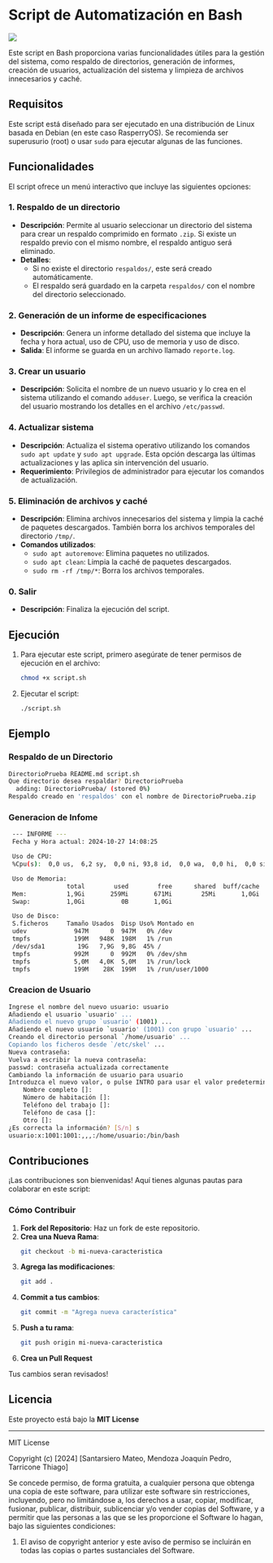 # Script de Automatización en Bash
<p align="left">
  <a href="">
    <img src="https://skillicons.dev/icons?i=bash" />
  </a>
</p>

Este script en Bash proporciona varias funcionalidades útiles para la gestión del sistema, como respaldo de directorios, generación de informes, creación de usuarios, actualización del sistema y limpieza de archivos innecesarios y caché.

## Requisitos

Este script está diseñado para ser ejecutado en una distribución de Linux basada en Debian (en este caso RasperryOS). Se recomienda ser superusurio (root) o usar `sudo` para ejecutar algunas de las funciones.

## Funcionalidades

El script ofrece un menú interactivo que incluye las siguientes opciones:

### 1. **Respaldo de un directorio**
   - **Descripción**: Permite al usuario seleccionar un directorio del sistema para crear un respaldo comprimido en formato `.zip`. Si existe un respaldo previo con el mismo nombre, el respaldo antiguo será eliminado.
   - **Detalles**:
     - Si no existe el directorio `respaldos/`, este será creado automáticamente.
     - El respaldo será guardado en la carpeta `respaldos/` con el nombre del directorio seleccionado.
### 2. **Generación de un informe de especificaciones**
   - **Descripción**: Genera un informe detallado del sistema que incluye la fecha y hora actual, uso de CPU, uso de memoria y uso de disco.
   - **Salida**: El informe se guarda en un archivo llamado `reporte.log`.

### 3. **Crear un usuario**
   - **Descripción**: Solicita el nombre de un nuevo usuario y lo crea en el sistema utilizando el comando `adduser`. Luego, se verifica la creación del usuario mostrando los detalles en el archivo `/etc/passwd`.

### 4. **Actualizar sistema**
   - **Descripción**: Actualiza el sistema operativo utilizando los comandos `sudo apt update` y `sudo apt upgrade`. Esta opción descarga las últimas actualizaciones y las aplica sin intervención del usuario.
   - **Requerimiento**: Privilegios de administrador para ejecutar los comandos de actualización.

### 5. **Eliminación de archivos y caché**
   - **Descripción**: Elimina archivos innecesarios del sistema y limpia la caché de paquetes descargados. También borra los archivos temporales del directorio `/tmp/`.
   - **Comandos utilizados**:
     - `sudo apt autoremove`: Elimina paquetes no utilizados.
     - `sudo apt clean`: Limpia la caché de paquetes descargados.
     - `sudo rm -rf /tmp/*`: Borra los archivos temporales.

### 0. **Salir**
   - **Descripción**: Finaliza la ejecución del script.

## Ejecución

1. Para ejecutar este script, primero asegúrate de tener permisos de ejecución en el archivo:
   ```bash
   chmod +x script.sh
2. Ejecutar el script:
   ```bash
   ./script.sh

## Ejemplo

### Respaldo de un Directorio

```bash
DirectorioPrueba README.md script.sh
Que directorio desea respaldar? DirectorioPrueba
  adding: DirectorioPrueba/ (stored 0%)
Respaldo creado en 'respaldos' con el nombre de DirectorioPrueba.zip
```

### Generacion de Infome
```bash
 --- INFORME --- 
 Fecha y Hora actual: 2024-10-27 14:08:25

 Uso de CPU:
 %Cpu(s):  0,0 us,  6,2 sy,  0,0 ni, 93,8 id,  0,0 wa,  0,0 hi,  0,0 si,  0,0 st

 Uso de Memoria:
                total        used        free      shared  buff/cache   available
 Mem:           1,9Gi       259Mi       671Mi        25Mi       1,0Gi       1,5Gi
 Swap:          1,0Gi          0B       1,0Gi

 Uso de Disco:
 S.ficheros     Tamaño Usados  Disp Uso% Montado en
 udev             947M      0  947M   0% /dev
 tmpfs            199M   948K  198M   1% /run
 /dev/sda1         19G   7,9G  9,8G  45% /
 tmpfs            992M      0  992M   0% /dev/shm
 tmpfs            5,0M   4,0K  5,0M   1% /run/lock
 tmpfs            199M    28K  199M   1% /run/user/1000
```

### Creacion de Usuario
```bash
Ingrese el nombre del nuevo usuario: usuario
Añadiendo el usuario `usuario' ...
Añadiendo el nuevo grupo `usuario' (1001) ...
Añadiendo el nuevo usuario `usuario' (1001) con grupo `usuario' ...
Creando el directorio personal `/home/usuario' ...
Copiando los ficheros desde `/etc/skel' ...
Nueva contraseña: 
Vuelva a escribir la nueva contraseña: 
passwd: contraseña actualizada correctamente
Cambiando la información de usuario para usuario
Introduzca el nuevo valor, o pulse INTRO para usar el valor predeterminado
	Nombre completo []: 	
	Número de habitación []: 
	Teléfono del trabajo []: 
	Teléfono de casa []: 
	Otro []: 
¿Es correcta la información? [S/n] s
usuario:x:1001:1001:,,,:/home/usuario:/bin/bash
```


## Contribuciones

¡Las contribuciones son bienvenidas! Aquí tienes algunas pautas para colaborar en este script:

### Cómo Contribuir

1. **Fork del Repositorio**: Haz un fork de este repositorio.
2. **Crea una Nueva Rama**:
   ```bash
   git checkout -b mi-nueva-caracteristica
3. **Agrega las modificaciones**:
   ```bash
   git add .
5. **Commit a tus cambios**:
   ```bash
   git commit -m "Agrega nueva característica"
6. **Push a tu rama**:
   ```bash
   git push origin mi-nueva-caracteristica
7. **Crea un Pull Request**

Tus cambios seran revisados!

## Licencia

Este proyecto está bajo la **MIT License**

---

MIT License

Copyright (c) [2024] [Santarsiero Mateo, Mendoza Joaquín Pedro, Tarricone Thiago]

Se concede permiso, de forma gratuita, a cualquier persona que obtenga una copia
de este software,
para utilizar este software sin restricciones, incluyendo, pero no limitándose a,
los derechos a usar, copiar, modificar, fusionar, publicar, distribuir, sublicenciar
y/o vender copias del Software, y a permitir que las personas a las que se les
proporcione el Software lo hagan, bajo las siguientes condiciones:

1. El aviso de copyright anterior y este aviso de permiso se incluirán en todas
   las copias o partes sustanciales del Software.
